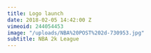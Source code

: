 ```yaml
---
title: Logo launch
date: 2018-02-05 14:42:00 Z
vimeoid: 244054453
image: "/uploads/NBA%20POST%202d-730953.jpg"
subtitle: NBA 2k League
---
```


